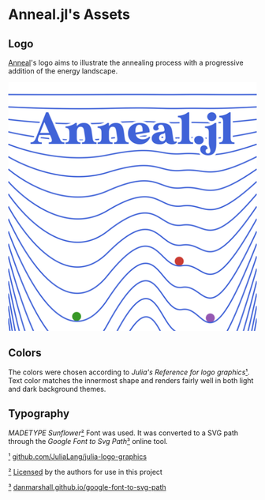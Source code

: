 # Anneal.jl's Assets

## Logo

[Anneal](/)'s logo aims to illustrate the annealing process with a progressive addition of the energy landscape.

[![ToQUBO.jl](logo.svg)](/docs/src/assets)

## Colors

The colors were chosen according to  *Julia's Reference for logo graphics*[¹](#1). Text color matches the innermost shape and renders fairly well in both light and dark background themes.

## Typography
*MADETYPE Sunflower*[²](#2) Font was used. It was converted to a SVG path through the *Google Font to Svg Path*[³](#3) online tool.

<a href="#1">¹</a> [github.com/JuliaLang/julia-logo-graphics](https://github.com/JuliaLang/julia-logo-graphics/)

<a href="#2">²</a> [Licensed](/docs/src/assets/fonts/Sunflower%20LICENSE.txt) by the authors for use in this project

<a href="#3">³</a> [danmarshall.github.io/google-font-to-svg-path](https://danmarshall.github.io/google-font-to-svg-path/)